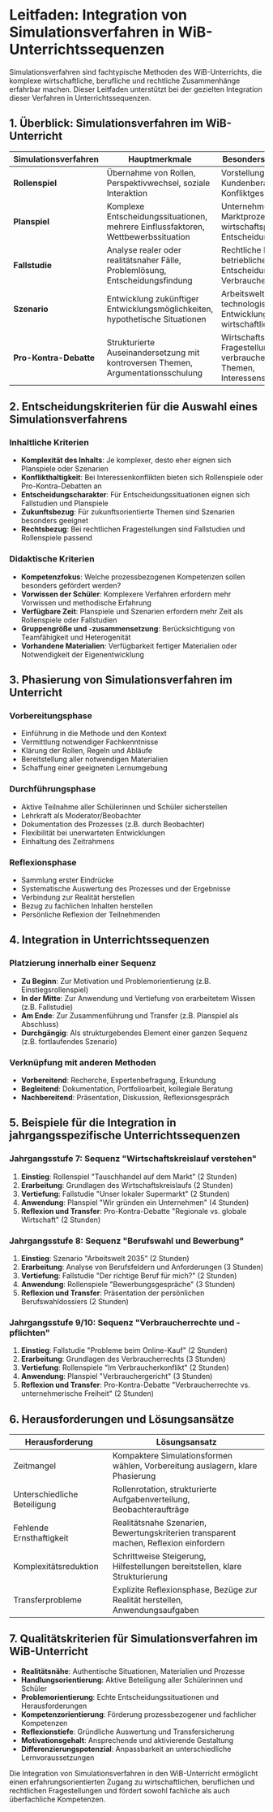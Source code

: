 # Leitfaden: Integration von Simulationsverfahren in WiB-Unterrichtssequenzen

Simulationsverfahren sind fachtypische Methoden des WiB-Unterrichts, die komplexe wirtschaftliche, berufliche und rechtliche Zusammenhänge erfahrbar machen. Dieser Leitfaden unterstützt bei der gezielten Integration dieser Verfahren in Unterrichtssequenzen.

## 1. Überblick: Simulationsverfahren im WiB-Unterricht

| Simulationsverfahren | Hauptmerkmale | Besonders geeignet für |
|---------------------|---------------|------------------------|
| **Rollenspiel** | Übernahme von Rollen, Perspektivwechsel, soziale Interaktion | Vorstellungsgespräche, Kundenberatung, Konfliktgespräche |
| **Planspiel** | Komplexe Entscheidungssituationen, mehrere Einflussfaktoren, Wettbewerbssituation | Unternehmensgründung, Marktprozesse, wirtschaftspolitische Entscheidungen |
| **Fallstudie** | Analyse realer oder realitätsnaher Fälle, Problemlösung, Entscheidungsfindung | Rechtliche Fragen, betriebliche Entscheidungen, Verbraucherprobleme |
| **Szenario** | Entwicklung zukünftiger Entwicklungsmöglichkeiten, hypothetische Situationen | Arbeitswelt der Zukunft, technologische Entwicklungen, wirtschaftliche Trends |
| **Pro-Kontra-Debatte** | Strukturierte Auseinandersetzung mit kontroversen Themen, Argumentationsschulung | Wirtschaftsethische Fragestellungen, verbraucherpolitische Themen, Interessenskonflikte |

## 2. Entscheidungskriterien für die Auswahl eines Simulationsverfahrens

### Inhaltliche Kriterien
- **Komplexität des Inhalts**: Je komplexer, desto eher eignen sich Planspiele oder Szenarien
- **Konflikthaltigkeit**: Bei Interessenkonflikten bieten sich Rollenspiele oder Pro-Kontra-Debatten an
- **Entscheidungscharakter**: Für Entscheidungssituationen eignen sich Fallstudien und Planspiele
- **Zukunftsbezug**: Für zukunftsorientierte Themen sind Szenarien besonders geeignet
- **Rechtsbezug**: Bei rechtlichen Fragestellungen sind Fallstudien und Rollenspiele passend

### Didaktische Kriterien
- **Kompetenzfokus**: Welche prozessbezogenen Kompetenzen sollen besonders gefördert werden?
- **Vorwissen der Schüler**: Komplexere Verfahren erfordern mehr Vorwissen und methodische Erfahrung
- **Verfügbare Zeit**: Planspiele und Szenarien erfordern mehr Zeit als Rollenspiele oder Fallstudien
- **Gruppengröße und -zusammensetzung**: Berücksichtigung von Teamfähigkeit und Heterogenität
- **Vorhandene Materialien**: Verfügbarkeit fertiger Materialien oder Notwendigkeit der Eigenentwicklung

## 3. Phasierung von Simulationsverfahren im Unterricht

### Vorbereitungsphase
- Einführung in die Methode und den Kontext
- Vermittlung notwendiger Fachkenntnisse
- Klärung der Rollen, Regeln und Abläufe
- Bereitstellung aller notwendigen Materialien
- Schaffung einer geeigneten Lernumgebung

### Durchführungsphase
- Aktive Teilnahme aller Schülerinnen und Schüler sicherstellen
- Lehrkraft als Moderator/Beobachter
- Dokumentation des Prozesses (z.B. durch Beobachter)
- Flexibilität bei unerwarteten Entwicklungen
- Einhaltung des Zeitrahmens

### Reflexionsphase
- Sammlung erster Eindrücke
- Systematische Auswertung des Prozesses und der Ergebnisse
- Verbindung zur Realität herstellen
- Bezug zu fachlichen Inhalten herstellen
- Persönliche Reflexion der Teilnehmenden

## 4. Integration in Unterrichtssequenzen

### Platzierung innerhalb einer Sequenz
- **Zu Beginn**: Zur Motivation und Problemorientierung (z.B. Einstiegsrollenspiel)
- **In der Mitte**: Zur Anwendung und Vertiefung von erarbeitetem Wissen (z.B. Fallstudie)
- **Am Ende**: Zur Zusammenführung und Transfer (z.B. Planspiel als Abschluss)
- **Durchgängig**: Als strukturgebendes Element einer ganzen Sequenz (z.B. fortlaufendes Szenario)

### Verknüpfung mit anderen Methoden
- **Vorbereitend**: Recherche, Expertenbefragung, Erkundung
- **Begleitend**: Dokumentation, Portfolioarbeit, kollegiale Beratung
- **Nachbereitend**: Präsentation, Diskussion, Reflexionsgespräch

## 5. Beispiele für die Integration in jahrgangsspezifische Unterrichtssequenzen

### Jahrgangsstufe 7: Sequenz "Wirtschaftskreislauf verstehen"
1. **Einstieg**: Rollenspiel "Tauschhandel auf dem Markt" (2 Stunden)
2. **Erarbeitung**: Grundlagen des Wirtschaftskreislaufs (2 Stunden)
3. **Vertiefung**: Fallstudie "Unser lokaler Supermarkt" (2 Stunden)
4. **Anwendung**: Planspiel "Wir gründen ein Unternehmen" (4 Stunden)
5. **Reflexion und Transfer**: Pro-Kontra-Debatte "Regionale vs. globale Wirtschaft" (2 Stunden)

### Jahrgangsstufe 8: Sequenz "Berufswahl und Bewerbung"
1. **Einstieg**: Szenario "Arbeitswelt 2035" (2 Stunden)
2. **Erarbeitung**: Analyse von Berufsfeldern und Anforderungen (3 Stunden)
3. **Vertiefung**: Fallstudie "Der richtige Beruf für mich?" (2 Stunden)
4. **Anwendung**: Rollenspiele "Bewerbungsgespräche" (3 Stunden)
5. **Reflexion und Transfer**: Präsentation der persönlichen Berufswahldossiers (2 Stunden)

### Jahrgangsstufe 9/10: Sequenz "Verbraucherrechte und -pflichten"
1. **Einstieg**: Fallstudie "Probleme beim Online-Kauf" (2 Stunden)
2. **Erarbeitung**: Grundlagen des Verbraucherrechts (3 Stunden)
3. **Vertiefung**: Rollenspiele "Im Verbraucherkonflikt" (2 Stunden)
4. **Anwendung**: Planspiel "Verbrauchergericht" (3 Stunden)
5. **Reflexion und Transfer**: Pro-Kontra-Debatte "Verbraucherrechte vs. unternehmerische Freiheit" (2 Stunden)

## 6. Herausforderungen und Lösungsansätze

| Herausforderung | Lösungsansatz |
|-----------------|---------------|
| Zeitmangel | Kompaktere Simulationsformen wählen, Vorbereitung auslagern, klare Phasierung |
| Unterschiedliche Beteiligung | Rollenrotation, strukturierte Aufgabenverteilung, Beobachteraufträge |
| Fehlende Ernsthaftigkeit | Realitätsnahe Szenarien, Bewertungskriterien transparent machen, Reflexion einfordern |
| Komplexitätsreduktion | Schrittweise Steigerung, Hilfestellungen bereitstellen, klare Strukturierung |
| Transferprobleme | Explizite Reflexionsphase, Bezüge zur Realität herstellen, Anwendungsaufgaben |

## 7. Qualitätskriterien für Simulationsverfahren im WiB-Unterricht

- **Realitätsnähe**: Authentische Situationen, Materialien und Prozesse
- **Handlungsorientierung**: Aktive Beteiligung aller Schülerinnen und Schüler
- **Problemorientierung**: Echte Entscheidungssituationen und Herausforderungen
- **Kompetenzorientierung**: Förderung prozessbezogener und fachlicher Kompetenzen
- **Reflexionstiefe**: Gründliche Auswertung und Transfersicherung
- **Motivationsgehalt**: Ansprechende und aktivierende Gestaltung
- **Differenzierungspotenzial**: Anpassbarkeit an unterschiedliche Lernvoraussetzungen

Die Integration von Simulationsverfahren in den WiB-Unterricht ermöglicht einen erfahrungsorientierten Zugang zu wirtschaftlichen, beruflichen und rechtlichen Fragestellungen und fördert sowohl fachliche als auch überfachliche Kompetenzen.
